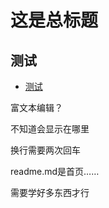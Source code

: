 # 这是总标题

## 测试
- [测试](https://ironluna.github.io/2025/03/13/测试.html)

富文本编辑？

不知道会显示在哪里

换行需要两次回车

readme.md是首页……

需要学好多东西才行
